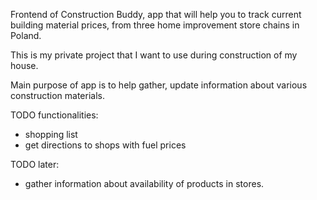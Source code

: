 Frontend of Construction Buddy, app that will help you to track current building material prices, from three home improvement store chains in Poland.

This is my private project that I want to use during construction of my house.

Main purpose of app is to help gather, update information about various construction materials. 

TODO functionalities:

- shopping list
- get directions to shops with fuel prices

TODO later:
- gather information about availability of products in stores.
